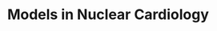 ---
layout: page
title: Models in Nuclear Cardiology
description: Computer science models in Nuclear Cardiology
img: assets/img/minc.png
importance: 1
category: work
related_publications: true
---